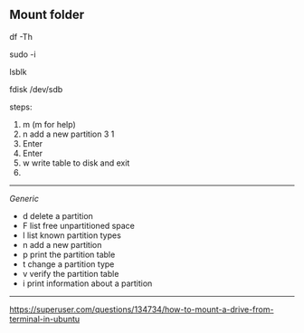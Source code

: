 ## Mount folder

df -Th

sudo -i

lsblk

fdisk /dev/sdb

steps:

1. m (m for help)
2. n   add a new partition
3  1
4. Enter
5. Enter
6. w write table to disk and exit
7. 
--------------------------------------------
_Generic_

-   d   delete a partition
-   F   list free unpartitioned space
-   l   list known partition types
-   n   add a new partition
-   p   print the partition table
-   t   change a partition type
-   v   verify the partition table
-   i   print information about a partition

-------------------------------------------





https://superuser.com/questions/134734/how-to-mount-a-drive-from-terminal-in-ubuntu
